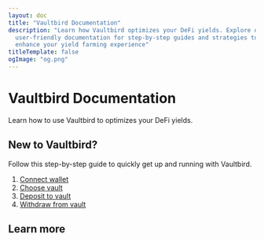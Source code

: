 ```yaml
---
layout: doc
title: "Vaultbird Documentation"
description: "Learn how Vaultbird optimizes your DeFi yields. Explore our
  user-friendly documentation for step-by-step guides and strategies to
  enhance your yield farming experience"
titleTemplate: false
ogImage: "og.png"
---
```


# Vaultbird Documentation

Learn how to use Vaultbird to optimizes your DeFi yields.

## New to Vaultbird?

Follow this step-by-step guide to quickly get up and running with Vaultbird.

1. [Connect wallet](./onboarding/connect.md)
2. [Choose vault](./onboarding/choose.md)
3. [Deposit to vault](./onboarding/deposit.md)
4. [Withdraw from vault](./onboarding/withdraw.md)

## Learn more
